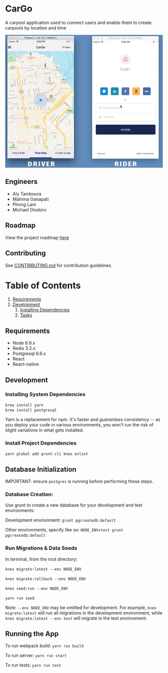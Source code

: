 # CarGo

A carpool application used to connect users and enable them to create carpools by location and time

![screenshot](./cargo.png)

## Engineers

- Aly Tamboura
- Mahima Ganapati
- Phong Lam
- Michael Diodoro

## Roadmap

View the project roadmap [here](https://docs.google.com/document/d/17EnOWI0Gk5FzE2ZXIEW3OQ2amqBFXbl1kWRfpx0X3HM/edit)

## Contributing

See [CONTRIBUTING.md](CONTRIBUTING.md) for contribution guidelines.

# Table of Contents

1. [Requirements](#requirements)
2. [Development](#development)
    1. [Installing Dependencies](#installing-dependencies)
    1. [Tasks](#tasks)

## Requirements

- Node 6.9.x
- Redis 3.2.x
- Postgresql 9.6.x
- React
- React-native

## Development

### Installing System Dependencies

```
brew install yarn
brew install postgresql
```

Yarn is a replacement for npm. It's faster and *guarantees* consistency -- as you deploy your code in various environments, you won't run the risk of slight variations in what gets installed.

### Install Project Dependencies

```
yarn global add grunt-cli knex eslint
```

## Database Initialization

IMPORTANT: ensure `postgres` is running before performing these steps.

### Database Creation:

Use grunt to create a new database for your development and test environments:

Development environment: `grunt pgcreatedb:default`

Other environments, specify like so: `NODE_ENV=test grunt pgcreatedb:default`

### Run Migrations & Data Seeds

In terminal, from the root directory:

`knex migrate:latest --env NODE_ENV`

`knex migrate:rollback --env NODE_ENV`

`knex seed:run --env NODE_ENV`

`yarn run seed`

Note: `--env NODE_ENV` may be omitted for development. For example, `knex migrate:latest` will run all migrations in the development environment, while `knex migrate:latest --env test` will migrate in the test environment.

## Running the App

To run webpack build: `yarn run build`

To run server: `yarn run start`

To run tests: `yarn run test`


